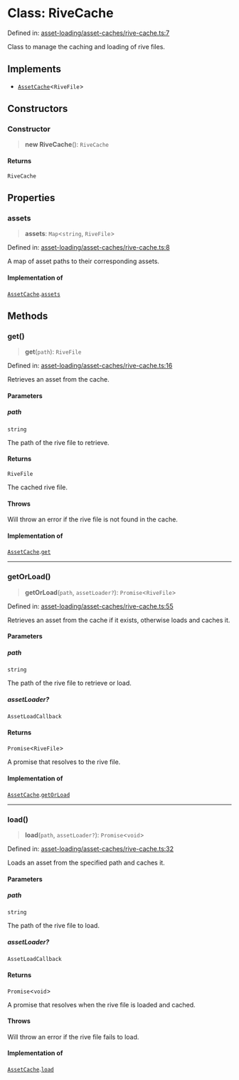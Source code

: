 # Class: RiveCache

Defined in: [asset-loading/asset-caches/rive-cache.ts:7](https://github.com/Forge-Game-Engine/Forge/blob/04af294b0d108e7e60d1ae9f40eaa3ca76ca176a/src/asset-loading/asset-caches/rive-cache.ts#L7)

Class to manage the caching and loading of rive files.

## Implements

- [`AssetCache`](../interfaces/AssetCache.md)\<`RiveFile`\>

## Constructors

### Constructor

> **new RiveCache**(): `RiveCache`

#### Returns

`RiveCache`

## Properties

### assets

> **assets**: `Map`\<`string`, `RiveFile`\>

Defined in: [asset-loading/asset-caches/rive-cache.ts:8](https://github.com/Forge-Game-Engine/Forge/blob/04af294b0d108e7e60d1ae9f40eaa3ca76ca176a/src/asset-loading/asset-caches/rive-cache.ts#L8)

A map of asset paths to their corresponding assets.

#### Implementation of

[`AssetCache`](../interfaces/AssetCache.md).[`assets`](../interfaces/AssetCache.md#assets)

## Methods

### get()

> **get**(`path`): `RiveFile`

Defined in: [asset-loading/asset-caches/rive-cache.ts:16](https://github.com/Forge-Game-Engine/Forge/blob/04af294b0d108e7e60d1ae9f40eaa3ca76ca176a/src/asset-loading/asset-caches/rive-cache.ts#L16)

Retrieves an asset from the cache.

#### Parameters

##### path

`string`

The path of the rive file to retrieve.

#### Returns

`RiveFile`

The cached rive file.

#### Throws

Will throw an error if the rive file is not found in the cache.

#### Implementation of

[`AssetCache`](../interfaces/AssetCache.md).[`get`](../interfaces/AssetCache.md#get)

***

### getOrLoad()

> **getOrLoad**(`path`, `assetLoader?`): `Promise`\<`RiveFile`\>

Defined in: [asset-loading/asset-caches/rive-cache.ts:55](https://github.com/Forge-Game-Engine/Forge/blob/04af294b0d108e7e60d1ae9f40eaa3ca76ca176a/src/asset-loading/asset-caches/rive-cache.ts#L55)

Retrieves an asset from the cache if it exists, otherwise loads and caches it.

#### Parameters

##### path

`string`

The path of the rive file to retrieve or load.

##### assetLoader?

`AssetLoadCallback`

#### Returns

`Promise`\<`RiveFile`\>

A promise that resolves to the rive file.

#### Implementation of

[`AssetCache`](../interfaces/AssetCache.md).[`getOrLoad`](../interfaces/AssetCache.md#getorload)

***

### load()

> **load**(`path`, `assetLoader?`): `Promise`\<`void`\>

Defined in: [asset-loading/asset-caches/rive-cache.ts:32](https://github.com/Forge-Game-Engine/Forge/blob/04af294b0d108e7e60d1ae9f40eaa3ca76ca176a/src/asset-loading/asset-caches/rive-cache.ts#L32)

Loads an asset from the specified path and caches it.

#### Parameters

##### path

`string`

The path of the rive file to load.

##### assetLoader?

`AssetLoadCallback`

#### Returns

`Promise`\<`void`\>

A promise that resolves when the rive file is loaded and cached.

#### Throws

Will throw an error if the rive file fails to load.

#### Implementation of

[`AssetCache`](../interfaces/AssetCache.md).[`load`](../interfaces/AssetCache.md#load)
